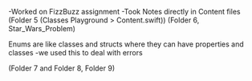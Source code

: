 -Worked on FizzBuzz assignment
-Took Notes directly in Content files 
    (Folder 5 (Classes Playground > Content.swift))
    (Folder 6, Star_Wars_Problem)

Enums are like classes and structs where they can have properties and classes
    -we used this to deal with errors

(Folder 7 and Folder 8, Folder 9)